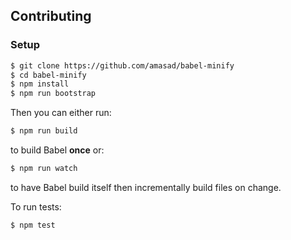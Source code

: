 ## Contributing

### Setup
```sh
$ git clone https://github.com/amasad/babel-minify
$ cd babel-minify
$ npm install
$ npm run bootstrap
```

Then you can either run:

```sh
$ npm run build
```

to build Babel **once** or:

```sh
$ npm run watch
```

to have Babel build itself then incrementally build files on change.

To run tests:
```sh
$ npm test
```
